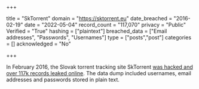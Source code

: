 +++

title = "SkTorrent"
domain = "https://sktorrent.eu"
date_breached = "2016-02-19"
date = "2022-05-04"
record_count = "117,070"
privacy = "Public"
Verified = "True"
hashing = ["plaintext"]
breached_data = ["Email addresses", "Passwords", "Usernames"]
type = ["posts","post"]
categories = []
acknowledged = "No"


+++


In February 2016, the Slovak torrent tracking site SkTorrent <a href="http://tech.sme.sk/c/20099331/hackeri-ukradli-na-slovensku-118-tisic-identit.html" target="_blank" rel="noopener">was hacked and over 117k records leaked online</a>. The data dump included usernames, email addresses and passwords stored in plain text.

